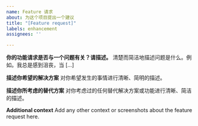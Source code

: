 ```yaml
---
name: Feature 请求
about: 为这个项目提出一个建议
title: "[Feature request]"
labels: enhancement
assignees: ''

---
```


**你的功能请求是否与一个问题有关？请描述。**
清楚而简洁地描述问题是什么。例如。我总是感到沮丧，当 [...]

**描述你希望的解决方案**
对你希望发生的事情进行清晰、简明的描述。

**描述你所考虑的替代方案**
对你考虑过的任何替代解决方案或功能进行清晰、简洁的描述。

**Additional context**
Add any other context or screenshots about the feature request here.
